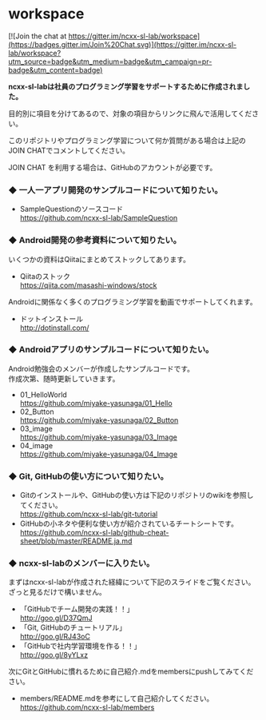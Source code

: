 # workspace

[![Join the chat at https://gitter.im/ncxx-sl-lab/workspace](https://badges.gitter.im/Join%20Chat.svg)](https://gitter.im/ncxx-sl-lab/workspace?utm_source=badge&utm_medium=badge&utm_campaign=pr-badge&utm_content=badge)

**ncxx-sl-labは社員のプログラミング学習をサポートするために作成されました。**

目的別に項目を分けてあるので、対象の項目からリンクに飛んで活用してください。

このリポジトリやプログラミング学習について何か質問がある場合は上記のJOIN CHATでコメントしてください。

JOIN CHAT を利用する場合は、GitHubのアカウントが必要です。

### ◆ 一人一アプリ開発のサンプルコードについて知りたい。
- SampleQuestionのソースコード  
https://github.com/ncxx-sl-lab/SampleQuestion

### ◆ Android開発の参考資料について知りたい。
いくつかの資料はQiitaにまとめてストックしてあります。
- Qiitaのストック  
https://qiita.com/masashi-windows/stock

Androidに関係なく多くのプログラミング学習を動画でサポートしてくれます。
- ドットインストール  
http://dotinstall.com/

### ◆ Androidアプリのサンプルコードについて知りたい。
Android勉強会のメンバーが作成したサンプルコードです。  
作成次第、随時更新していきます。
- 01_HelloWorld  
https://github.com/miyake-yasunaga/01_Hello
- 02_Button  
https://github.com/miyake-yasunaga/02_Button
- 03_image  
https://github.com/miyake-yasunaga/03_Image
- 04_image  
https://github.com/miyake-yasunaga/04_Image


### ◆ Git, GitHubの使い方について知りたい。
- Gitのインストールや、GitHubの使い方は下記のリポジトリのwikiを参照してください。  
https://github.com/ncxx-sl-lab/git-tutorial
- GitHubの小ネタや便利な使い方が紹介されているチートシートです。  
https://github.com/ncxx-sl-lab/github-cheat-sheet/blob/master/README.ja.md


### ◆ ncxx-sl-labのメンバーに入りたい。
まずはncxx-sl-labが作成された経緯について下記のスライドをご覧ください。  
ざっと見るだけで構いません。
- 「GitHubでチーム開発の実践！！」  
http://goo.gl/D37QmJ
- 「Git, GitHubのチュートリアル」  
http://goo.gl/RJ43oC
- 「GitHubで社内学習環境を作る！！」  
http://goo.gl/8yYLxz

次にGitとGitHubに慣れるために自己紹介.mdをmembersにpushしてみてください。

- members/README.mdを参考にして自己紹介してください。  
https://github.com/ncxx-sl-lab/members
